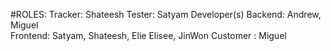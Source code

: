#ROLES:
  Tracker: Shateesh
  Tester: Satyam
  Developer(s)
  Backend: Andrew, Miguel  
  Frontend: Satyam, Shateesh, Elie Elisee, JinWon
  Customer : Miguel


